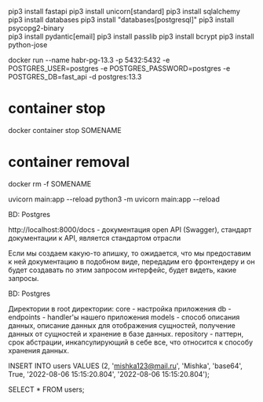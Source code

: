 pip3 install fastapi
pip3 install unicorn[standard]
pip3 install sqlalchemy
pip3 install databases
pip3 install "databases[postgresql]"
pip3 install psycopg2-binary   
pip3 install pydantic[email]
pip3 install passlib
pip3 install bcrypt
pip3 install python-jose

docker run --name habr-pg-13.3 -p 5432:5432 -e POSTGRES_USER=postgres -e POSTGRES_PASSWORD=postgres -e POSTGRES_DB=fast_api -d postgres:13.3

# container stop
docker container stop SOMENAME

# container removal
docker rm -f SOMENAME

 uvicorn main:app --reload
 python3 -m uvicorn main:app --reload

 BD: Postgres

http://localhost:8000/docs - документация open API (Swagger), стандарт документации к API, является стандартом отрасли

Если мы создаем какую-то апишку, то ожидается, что мы предоставим к ней документацию в подобном виде, передадим его фронтендеру и он будет создавать по этим запросом интерфейс, будет видеть, какие запросы.


BD: Postgres


Директории в root директории:
core - настройка приложения
db -
endpoints - handler'ы нашего приложения
models - способ описания данных, описание данных для отображения сущностей, получение данных от сущностей и хранение в базе данных.
repository - паттерн, срок абстрации, инкапсулирующий в себе все, что относится к способу хранения данных. 



INSERT INTO users
VALUES (2, 'mishka123@mail.ru', 'Mishka', 'base64', True, '2022-08-06 15:15:20.804', '2022-08-06 15:15:20.804');

SELECT * FROM users;